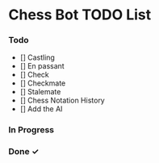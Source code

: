 # Chess Bot TODO List

### Todo
 - [] Castling
 - [] En passant
 - [] Check
 - [] Checkmate
 - [] Stalemate
 - [] Chess Notation History
 - [] Add the AI

### In Progress

### Done ✓